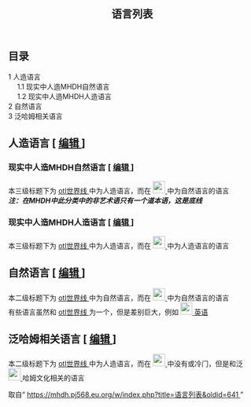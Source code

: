 <section id="mw-content">
 <div class="cosmos-pageAligned mw-body" id="content">
  <a id="top">
  </a>
  <header id="cosmos-page-header">
   <div id="cosmos-header-articleHeader">
    <h1 class="firstHeading" id="firstHeading">
     <span id="cosmos-title-text">
      <span class="mw-page-title-main">
       语言列表
      </span>
     </span>
     <div class="mw-indicators">
     </div>
    </h1>
   </div>
  </header>
  <div class="cosmos-articleContainer">
   <article id="cosmos-pageBody-content">
    <div id="cosmos-pageContent-subtitle">
     <div id="mw-content-subtitle">
     </div>
    </div>
    <div id="siteNotice">
     <!-- CentralNotice -->
    </div>
    <div class="mw-body-content mw-content-ltr" dir="ltr" id="mw-content-text" lang="zh">
     <div class="mw-parser-output">
      <div aria-labelledby="mw-toc-heading" class="toc" id="toc" role="navigation">
       <input class="toctogglecheckbox" id="toctogglecheckbox" role="button" style="display:none" type="checkbox"/>
       <div class="toctitle" dir="ltr" lang="zh">
        <h2 id="mw-toc-heading">
         目录
        </h2>
        <span class="toctogglespan">
         <label class="toctogglelabel" for="toctogglecheckbox">
         </label>
        </span>
       </div>
       <ul>
        <li class="toclevel-1 tocsection-1">
         <a href="#人造语言">
          <span class="tocnumber">
           1
          </span>
          <span class="toctext">
           人造语言
          </span>
         </a>
         <ul>
          <li class="toclevel-2 tocsection-2">
           <a href="#现实中人造MHDH自然语言">
            <span class="tocnumber">
             1.1
            </span>
            <span class="toctext">
             现实中人造MHDH自然语言
            </span>
           </a>
          </li>
          <li class="toclevel-2 tocsection-3">
           <a href="#现实中人造MHDH人造语言">
            <span class="tocnumber">
             1.2
            </span>
            <span class="toctext">
             现实中人造MHDH人造语言
            </span>
           </a>
          </li>
         </ul>
        </li>
        <li class="toclevel-1 tocsection-4">
         <a href="#自然语言">
          <span class="tocnumber">
           2
          </span>
          <span class="toctext">
           自然语言
          </span>
         </a>
        </li>
        <li class="toclevel-1 tocsection-5">
         <a href="#泛哈姆相关语言">
          <span class="tocnumber">
           3
          </span>
          <span class="toctext">
           泛哈姆相关语言
          </span>
         </a>
        </li>
       </ul>
      </div>
      <h2>
       <span id=".E4.BA.BA.E9.80.A0.E8.AF.AD.E8.A8.80">
       </span>
       <span class="mw-headline" id="人造语言">
        人造语言
       </span>
       <span class="mw-editsection">
        <span class="mw-editsection-bracket">
         [
        </span>
        <a href="//mhdh.pj568.eu.org/w/index.php?title=%E8%AF%AD%E8%A8%80%E5%88%97%E8%A1%A8&amp;action=edit&amp;section=1" title="编辑章节：人造语言">
         编辑
        </a>
        <span class="mw-editsection-bracket">
         ]
        </span>
       </span>
      </h2>
      <h3>
       <span id=".E7.8E.B0.E5.AE.9E.E4.B8.AD.E4.BA.BA.E9.80.A0MHDH.E8.87.AA.E7.84.B6.E8.AF.AD.E8.A8.80">
       </span>
       <span class="mw-headline" id="现实中人造MHDH自然语言">
        现实中人造MHDH自然语言
       </span>
       <span class="mw-editsection">
        <span class="mw-editsection-bracket">
         [
        </span>
        <a href="//mhdh.pj568.eu.org/w/index.php?title=%E8%AF%AD%E8%A8%80%E5%88%97%E8%A1%A8&amp;action=edit&amp;section=2" title="编辑章节：现实中人造MHDH自然语言">
         编辑
        </a>
        <span class="mw-editsection-bracket">
         ]
        </span>
       </span>
      </h3>
      <p>
       本三级标题下为
       <a class="new" href="//mhdh.pj568.eu.org/w/index.php?title=Otl%E4%B8%96%E7%95%8C%E7%BA%BF&amp;action=edit&amp;redlink=1" title="Otl世界线（页面不存在）">
        otl世界线
       </a>
       中为人造语言，而在
       <span class="mw-default-size" typeof="mw:File">
        <a class="mw-file-description" href="//mhdh.pj568.eu.org/wiki/File:MHDH.png">
         <img decoding="async" height="25" src="//static.miraheze.org/hamuddaolihumanlinewikiwiki/c/c6/MHDH.png" width="25"/>
        </a>
       </span>
       中为自然语言的语言
       <br/>
       <i>
        <b>
         注：在MHDH中此分类中的非艺术语只有一个道本语，这是底线
        </b>
       </i>
      </p>
      <h3>
       <span id=".E7.8E.B0.E5.AE.9E.E4.B8.AD.E4.BA.BA.E9.80.A0MHDH.E4.BA.BA.E9.80.A0.E8.AF.AD.E8.A8.80">
       </span>
       <span class="mw-headline" id="现实中人造MHDH人造语言">
        现实中人造MHDH人造语言
       </span>
       <span class="mw-editsection">
        <span class="mw-editsection-bracket">
         [
        </span>
        <a href="//mhdh.pj568.eu.org/w/index.php?title=%E8%AF%AD%E8%A8%80%E5%88%97%E8%A1%A8&amp;action=edit&amp;section=3" title="编辑章节：现实中人造MHDH人造语言">
         编辑
        </a>
        <span class="mw-editsection-bracket">
         ]
        </span>
       </span>
      </h3>
      <p>
       本三级标题下为
       <a class="new" href="//mhdh.pj568.eu.org/w/index.php?title=Otl%E4%B8%96%E7%95%8C%E7%BA%BF&amp;action=edit&amp;redlink=1" title="Otl世界线（页面不存在）">
        otl世界线
       </a>
       中为人造语言，而在
       <span class="mw-default-size" typeof="mw:File">
        <a class="mw-file-description" href="//mhdh.pj568.eu.org/wiki/File:MHDH.png">
         <img decoding="async" height="25" src="//static.miraheze.org/hamuddaolihumanlinewikiwiki/c/c6/MHDH.png" width="25"/>
        </a>
       </span>
       中为人造语言的语言
      </p>
      <h2>
       <span id=".E8.87.AA.E7.84.B6.E8.AF.AD.E8.A8.80">
       </span>
       <span class="mw-headline" id="自然语言">
        自然语言
       </span>
       <span class="mw-editsection">
        <span class="mw-editsection-bracket">
         [
        </span>
        <a href="//mhdh.pj568.eu.org/w/index.php?title=%E8%AF%AD%E8%A8%80%E5%88%97%E8%A1%A8&amp;action=edit&amp;section=4" title="编辑章节：自然语言">
         编辑
        </a>
        <span class="mw-editsection-bracket">
         ]
        </span>
       </span>
      </h2>
      <p>
       本二级标题下为
       <a class="new" href="//mhdh.pj568.eu.org/w/index.php?title=Otl%E4%B8%96%E7%95%8C%E7%BA%BF&amp;action=edit&amp;redlink=1" title="Otl世界线（页面不存在）">
        otl世界线
       </a>
       中为自然语言，而在
       <span class="mw-default-size" typeof="mw:File">
        <a class="mw-file-description" href="//mhdh.pj568.eu.org/wiki/File:MHDH.png">
         <img decoding="async" height="25" src="//static.miraheze.org/hamuddaolihumanlinewikiwiki/c/c6/MHDH.png" width="25"/>
        </a>
       </span>
       中为自然语言的语言
       <br/>
       有些语言虽然和
       <a class="new" href="//mhdh.pj568.eu.org/w/index.php?title=Otl%E4%B8%96%E7%95%8C%E7%BA%BF&amp;action=edit&amp;redlink=1" title="Otl世界线（页面不存在）">
        otl世界线
       </a>
       为一个，但是差别巨大，例如
       <span class="mw-default-size" typeof="mw:File">
        <a class="mw-file-description" href="//mhdh.pj568.eu.org/wiki/File:%E8%8B%B1%E6%A0%BC%E5%85%B0.png">
         <img decoding="async" height="25" src="//static.miraheze.org/hamuddaolihumanlinewikiwiki/e/e2/%E8%8B%B1%E6%A0%BC%E5%85%B0.png" width="24"/>
        </a>
       </span>
       <a class="new" href="//mhdh.pj568.eu.org/w/index.php?title=%E8%8B%B1%E8%AF%AD&amp;action=edit&amp;redlink=1" title="英语（页面不存在）">
        英语
       </a>
      </p>
      <h2>
       <span id=".E6.B3.9B.E5.93.88.E5.A7.86.E7.9B.B8.E5.85.B3.E8.AF.AD.E8.A8.80">
       </span>
       <span class="mw-headline" id="泛哈姆相关语言">
        泛哈姆相关语言
       </span>
       <span class="mw-editsection">
        <span class="mw-editsection-bracket">
         [
        </span>
        <a href="//mhdh.pj568.eu.org/w/index.php?title=%E8%AF%AD%E8%A8%80%E5%88%97%E8%A1%A8&amp;action=edit&amp;section=5" title="编辑章节：泛哈姆相关语言">
         编辑
        </a>
        <span class="mw-editsection-bracket">
         ]
        </span>
       </span>
      </h2>
      <p>
       本二级标题下为
       <a class="new" href="//mhdh.pj568.eu.org/w/index.php?title=Otl%E4%B8%96%E7%95%8C%E7%BA%BF&amp;action=edit&amp;redlink=1" title="Otl世界线（页面不存在）">
        otl世界线
       </a>
       中为人造语言，而在
       <span class="mw-default-size" typeof="mw:File">
        <a class="mw-file-description" href="//mhdh.pj568.eu.org/wiki/File:MHDH.png">
         <img decoding="async" height="25" src="//static.miraheze.org/hamuddaolihumanlinewikiwiki/c/c6/MHDH.png" width="25"/>
        </a>
       </span>
       中没有或冷门，但是和泛
       <span class="mw-default-size" typeof="mw:File">
        <a class="mw-file-description" href="//mhdh.pj568.eu.org/wiki/File:Hamud.png">
         <img decoding="async" height="25" src="//static.miraheze.org/hamuddaolihumanlinewikiwiki/2/28/Hamud.png" width="25"/>
        </a>
       </span>
       哈姆文化相关的语言
      </p>
      <!-- 
NewPP limit report
Parsed by mwtask141
Cached time: 20231224095721
Cache expiry: 604800
Reduced expiry: false
Complications: [show‐toc, no‐toc‐conversion]
CPU time usage: 0.085 seconds
Real time usage: 0.117 seconds
Preprocessor visited node count: 23/1000000
Post‐expand include size: 0/2097152 bytes
Template argument size: 0/2097152 bytes
Highest expansion depth: 2/100
Expensive parser function count: 0/99
Unstrip recursion depth: 0/20
Unstrip post‐expand size: 0/5000000 bytes
-->
      <!--
Transclusion expansion time report (%,ms,calls,template)
100.00%    0.000      1 -total
-->
      <!-- Saved in parser cache with key hamuddaolihumanlinewikiwiki:pcache:idhash:197-0!canonical!zh!groups=* and timestamp 20231224095721 and revision id 641. Rendering was triggered because: unknown
 -->
     </div>
     <noscript>
      <img alt="" height="1" src="https://mhdh.pj568.eu.org/wiki/Special:CentralAutoLogin/start?type=1x1" style="border: none; position: absolute;" title="" width="1"/>
     </noscript>
    </div>
    <div class="printfooter">
     取自“
     <a dir="ltr" href="https://mhdh.pj568.eu.org/w/index.php?title=语言列表&amp;oldid=641">
      https://mhdh.pj568.eu.org/w/index.php?title=语言列表&amp;oldid=641
     </a>
     ”
    </div>
    <span id="cosmos-content-categories">
     <div class="catlinks catlinks-allhidden" data-mw="interface" id="catlinks">
     </div>
    </span>
   </article>
  </div>
 </div>
</section>
